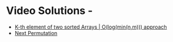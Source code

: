 # Video Solutions -

- [K-th element of two sorted Arrays | O(log(min(n,m))) approach](https://www.youtube.com/watch?v=nv7F4PiLUzo)
- [Next Permutation](https://leetcode.com/problems/next-permutation/)
